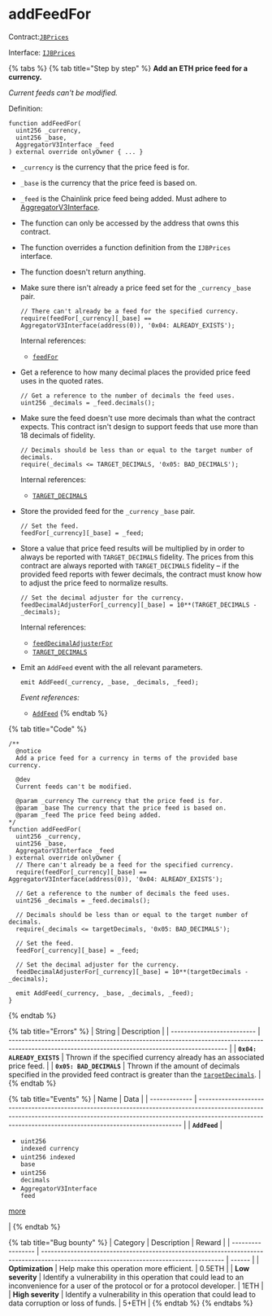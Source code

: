 # addFeedFor

Contract:[`JBPrices`](../)​‌

Interface: [`IJBPrices`](../../../interfaces/ijbprices.md)

{% tabs %}
{% tab title="Step by step" %}
**Add an ETH price feed for a currency.**

_Current feeds can't be modified._

Definition:

```solidity
function addFeedFor(
  uint256 _currency,
  uint256 _base,
  AggregatorV3Interface _feed
) external override onlyOwner { ... }
```

* `_currency` is the currency that the price feed is for.
* `_base` is the currency that the price feed is based on.
* `_feed` is the Chainlink price feed being added. Must adhere to [AggregatorV3Interface](https://github.com/smartcontractkit/chainlink/blob/develop/contracts/src/v0.8/interfaces/AggregatorV3Interface.sol).
* The function can only be accessed by the address that owns this contract.
* The function overrides a function definition from the `IJBPrices` interface.
* The function doesn't return anything.
*   Make sure there isn't already a price feed set for the `_currency` `_base` pair.

    ```solidity
    // There can't already be a feed for the specified currency.
    require(feedFor[_currency][_base] == AggregatorV3Interface(address(0)), '0x04: ALREADY_EXISTS');
    ```

    Internal references:

    * [`feedFor`](../properties/feedfor.md)
*   Get a reference to how many decimal places the provided price feed uses in the quoted rates.

    ```solidity
    // Get a reference to the number of decimals the feed uses.
    uint256 _decimals = _feed.decimals();
    ```
*   Make sure the feed doesn't use more decimals than what the contract expects. This contract isn't design to support feeds that use more than 18 decimals of fidelity.

    ```solidity
    // Decimals should be less than or equal to the target number of decimals.
    require(_decimals <= TARGET_DECIMALS, '0x05: BAD_DECIMALS');
    ```

    Internal references:

    * [`TARGET_DECIMALS`](../properties/targetdecimals.md)
*   Store the provided feed for the `_currency` `_base` pair.

    ```solidity
    // Set the feed.
    feedFor[_currency][_base] = _feed;
    ```
*   Store a value that price feed results will be multiplied by in order to always be reported with `TARGET_DECIMALS` fidelity. The prices from this contract are always reported with `TARGET_DECIMALS` fidelity – if the provided feed reports with fewer decimals, the contract must know how to adjust the price feed to normalize results.

    ```solidity
    // Set the decimal adjuster for the currency.
    feedDecimalAdjusterFor[_currency][_base] = 10**(TARGET_DECIMALS - _decimals);
    ```

    Internal references:

    * [`feedDecimalAdjusterFor`](../properties/feeddecimaladjuster.md)
    * [`TARGET_DECIMALS`](../properties/targetdecimals.md)
*   Emit an `AddFeed` event with the all relevant parameters.

    ```solidity
    emit AddFeed(_currency, _base, _decimals, _feed);
    ```

    _Event references:_

    * [`AddFeed`](../events/addfeed.md)
{% endtab %}

{% tab title="Code" %}
```solidity
/** 
  @notice 
  Add a price feed for a currency in terms of the provided base currency.

  @dev
  Current feeds can't be modified.

  @param _currency The currency that the price feed is for.
  @param _base The currency that the price feed is based on.
  @param _feed The price feed being added.
*/
function addFeedFor(
  uint256 _currency,
  uint256 _base,
  AggregatorV3Interface _feed
) external override onlyOwner {
  // There can't already be a feed for the specified currency.
  require(feedFor[_currency][_base] == AggregatorV3Interface(address(0)), '0x04: ALREADY_EXISTS');

  // Get a reference to the number of decimals the feed uses.
  uint256 _decimals = _feed.decimals();

  // Decimals should be less than or equal to the target number of decimals.
  require(_decimals <= targetDecimals, '0x05: BAD_DECIMALS');

  // Set the feed.
  feedFor[_currency][_base] = _feed;

  // Set the decimal adjuster for the currency.
  feedDecimalAdjusterFor[_currency][_base] = 10**(targetDecimals - _decimals);

  emit AddFeed(_currency, _base, _decimals, _feed);
}
```
{% endtab %}

{% tab title="Errors" %}
| String                     | Description                                                                                                                                       |
| -------------------------- | ------------------------------------------------------------------------------------------------------------------------------------------------- |
| **`0x04: ALREADY_EXISTS`** | Thrown if the specified currency already has an associated price feed.                                                                            |
| **`0x05: BAD_DECIMALS`**   | Thrown if the amount of decimals specified in the provided feed contract is greater than the [`targetDecimals`](../properties/targetdecimals.md). |
{% endtab %}

{% tab title="Events" %}
| Name          | Data                                                                                                                                                                                                                                  |
| ------------- | ------------------------------------------------------------------------------------------------------------------------------------------------------------------------------------------------------------------------------------- |
| **`AddFeed`** | <ul><li><code>uint256 indexed currency</code></li><li><code>uint256 indexed base</code></li><li><code>uint256 decimals</code></li><li><code>AggregatorV3Interface feed</code></li></ul><p><a href="../events/addfeed.md">more</a></p> |
{% endtab %}

{% tab title="Bug bounty" %}
| Category          | Description                                                                                                                            | Reward |
| ----------------- | -------------------------------------------------------------------------------------------------------------------------------------- | ------ |
| **Optimization**  | Help make this operation more efficient.                                                                                               | 0.5ETH |
| **Low severity**  | Identify a vulnerability in this operation that could lead to an inconvenience for a user of the protocol or for a protocol developer. | 1ETH   |
| **High severity** | Identify a vulnerability in this operation that could lead to data corruption or loss of funds.                                        | 5+ETH  |
{% endtab %}
{% endtabs %}
